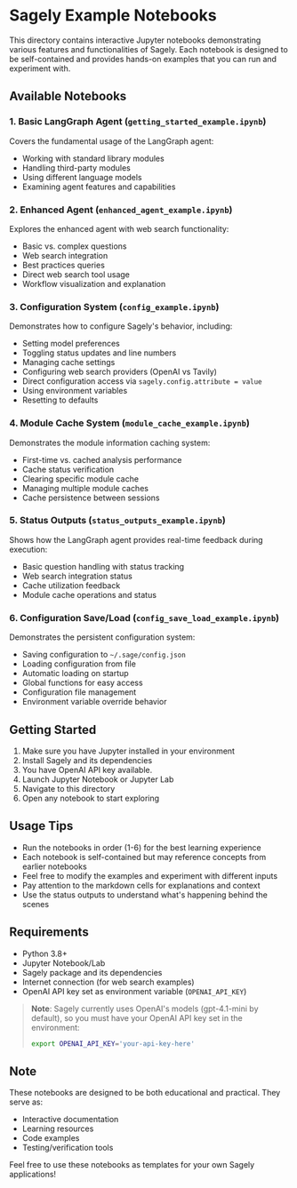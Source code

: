 # Sagely Example Notebooks

This directory contains interactive Jupyter notebooks demonstrating various features and functionalities of Sagely. Each notebook is designed to be self-contained and provides hands-on examples that you can run and experiment with.

## Available Notebooks

### 1. Basic LangGraph Agent (`getting_started_example.ipynb`)
Covers the fundamental usage of the LangGraph agent:
- Working with standard library modules
- Handling third-party modules
- Using different language models
- Examining agent features and capabilities

### 2. Enhanced Agent (`enhanced_agent_example.ipynb`)
Explores the enhanced agent with web search functionality:
- Basic vs. complex questions
- Web search integration
- Best practices queries
- Direct web search tool usage
- Workflow visualization and explanation

### 3. Configuration System (`config_example.ipynb`)
Demonstrates how to configure Sagely's behavior, including:
- Setting model preferences
- Toggling status updates and line numbers
- Managing cache settings
- Configuring web search providers (OpenAI vs Tavily)
- Direct configuration access via `sagely.config.attribute = value`
- Using environment variables
- Resetting to defaults

### 4. Module Cache System (`module_cache_example.ipynb`)
Demonstrates the module information caching system:
- First-time vs. cached analysis performance
- Cache status verification
- Clearing specific module cache
- Managing multiple module caches
- Cache persistence between sessions

### 5. Status Outputs (`status_outputs_example.ipynb`)
Shows how the LangGraph agent provides real-time feedback during execution:
- Basic question handling with status tracking
- Web search integration status
- Cache utilization feedback
- Module cache operations and status

### 6. Configuration Save/Load (`config_save_load_example.ipynb`)
Demonstrates the persistent configuration system:
- Saving configuration to `~/.sage/config.json`
- Loading configuration from file
- Automatic loading on startup
- Global functions for easy access
- Configuration file management
- Environment variable override behavior

## Getting Started

1. Make sure you have Jupyter installed in your environment
2. Install Sagely and its dependencies
3. You have OpenAI API key available.
4. Launch Jupyter Notebook or Jupyter Lab
5. Navigate to this directory
6. Open any notebook to start exploring

## Usage Tips

- Run the notebooks in order (1-6) for the best learning experience
- Each notebook is self-contained but may reference concepts from earlier notebooks
- Feel free to modify the examples and experiment with different inputs
- Pay attention to the markdown cells for explanations and context
- Use the status outputs to understand what's happening behind the scenes

## Requirements

- Python 3.8+
- Jupyter Notebook/Lab
- Sagely package and its dependencies
- Internet connection (for web search examples)
- OpenAI API key set as environment variable (`OPENAI_API_KEY`)

> **Note**: Sagely currently uses OpenAI's models (gpt-4.1-mini by default), so you must have your OpenAI API key set in the environment:
> ```bash
> export OPENAI_API_KEY='your-api-key-here'
> ```

## Note

These notebooks are designed to be both educational and practical. They serve as:
- Interactive documentation
- Learning resources
- Code examples
- Testing/verification tools

Feel free to use these notebooks as templates for your own Sagely applications! 
